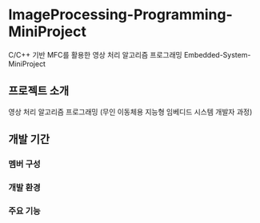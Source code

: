 # ImageProcessing-Programming-MiniProject
C/C++ 기반 MFC를 활용한 영상 처리 알고리즘 프로그래밍
Embedded-System-MiniProject


## 프로젝트 소개
영상 처리 알고리즘 프로그래밍 (무인 이동체용 지능형 임베디드 시스템 개발자 과정)


## 개발 기간


### 멤버 구성


### 개발 환경


### 주요 기능
